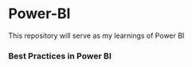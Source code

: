 # Power-BI
This repository will serve as my learnings of Power BI
<h3>Best Practices in Power BI</h3>
